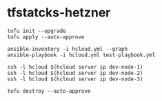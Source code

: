 # tfstatcks-hetzner

```
tofu init --upgrade
tofu apply --auto-approve
```

```
ansible-inventory -i hcloud.yml --graph
ansible-playbook -i hcloud.yml test-playbook.yml
```

```
ssh -l hcloud $(hcloud server ip dev-node-1)
ssh -l hcloud $(hcloud server ip dev-node-2)
ssh -l hcloud $(hcloud server ip dev-node-3)
```

```
tofu destroy --auto-approve
```
